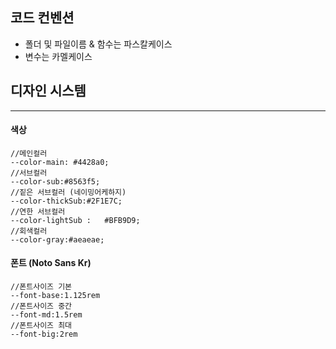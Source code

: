 ## 코드 컨벤션
    
- 폴더 및 파일이름 & 함수는 파스칼케이스
- 변수는 카멜케이스




## 디자인 시스템


---
#### 색상
    //메인컬러
    --color-main: #4428a0;
    //서브컬러
    --color-sub:#8563f5;
    //짙은 서브컬러 (네이밍어케하지)
    --color-thickSub:#2F1E7C;
    //연한 서브컬러
    --color-lightSub :   #BFB9D9;
    //회색컬러
    --color-gray:#aeaeae;
#### 폰트 (Noto Sans Kr)
    
    
    //폰트사이즈 기본
    --font-base:1.125rem
    //폰트사이즈 중간
    --font-md:1.5rem
    //폰트사이즈 최대
    --font-big:2rem
